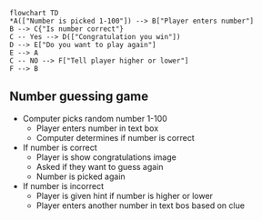 ``` Mermaid
flowchart TD
*A(["Number is picked 1-100"]) --> B["Player enters number"]
B --> C{"Is number correct"}
C -- Yes --> D(["Congratulation you win"])
D --> E["Do you want to play again"]
E --> A
C -- NO --> F["Tell player higher or lower"]
F --> B
```

## Number guessing game ##
  * Computer picks random number 1-100
      * Player enters number in text box
      * Computer determines if number is correct
  * If number is correct
      * Player is show congratulations image
      * Asked if they want to guess again
      * Number is picked again
  * If number is incorrect
      * Player is given hint if number is higher or lower
      * Player enters another number in text bos based on clue
